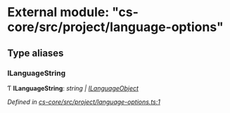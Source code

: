# External module: "cs-core/src/project/language-options"

## Type aliases

###  ILanguageString

Ƭ **ILanguageString**: *string | [ILanguageObject](../interfaces/_cs_core_src_project_language_options_.ilanguageobject.md)*

*Defined in [cs-core/src/project/language-options.ts:1](https://github.com/TNOCS/csnext/blob/ec6e73e4/packages/cs-core/src/project/language-options.ts#L1)*
